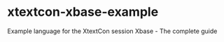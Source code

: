 xtextcon-xbase-example
======================

Example language for the XtextCon session Xbase - The complete guide
